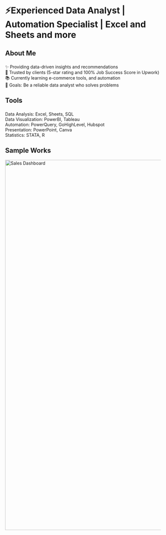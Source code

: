 <h1 align="left">⚡Experienced Data Analyst | Automation Specialist | Excel and Sheets and more</h1>

###

<h2 align="left">About Me</h2>

###

<p align="left">✨ Providing data-driven insights and recommendations<br>💯 Trusted by clients (5-star rating and 100% Job Success Score in Upwork)<br>📚 Currently learning e-commerce tools, and automation<br>🎯 Goals: Be a reliable data analyst who solves problems</p>

###

<h2 align="left">Tools</h2>

###

<p align="left">Data Analysis: Excel, Sheets, SQL<br>Data Visualization: PowerBI, Tableau<br>Automation: PowerQuery, GoHighLevel, Hubspot<br>Presentation: PowerPoint, Canva<br>Statistics: STATA, R</p>

###

<h2 align="left">Sample Works</h2>
<img width="1799" height="1199" alt="Sales Dashboard" src="https://github.com/user-attachments/assets/eca6c393-fb27-4a12-b3e1-e4484ee419e5" />

###
